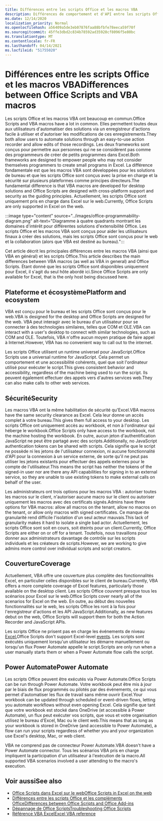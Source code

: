 ```yaml
---
title: Différences entre les scripts Office et les macros VBA
description: Différences de comportement et d'API entre les scripts Office et les macros VBA Excel.
ms.date: 12/14/2020
localization_priority: Normal
ms.openlocfilehash: a56409a5de3eb07876faa88bfbfe78eeca59f70f
ms.sourcegitcommit: 45ffe3dbd2c834b78592ad35928cf8096f5e80bc
ms.translationtype: MT
ms.contentlocale: fr-FR
ms.lasthandoff: 04/14/2021
ms.locfileid: "51755020"
---
```

# <a name="differences-between-office-scripts-and-vba-macros"></a><span data-ttu-id="7d4f3-103">Différences entre les scripts Office et les macros VBA</span><span class="sxs-lookup"><span data-stu-id="7d4f3-103">Differences between Office Scripts and VBA macros</span></span>

<span data-ttu-id="7d4f3-104">Les scripts Office et les macros VBA ont beaucoup en commun.</span><span class="sxs-lookup"><span data-stu-id="7d4f3-104">Office Scripts and VBA macros have a lot in common.</span></span> <span data-ttu-id="7d4f3-105">Elles permettent toutes deux aux utilisateurs d'automatiser des solutions via un enregistreur d'actions facile à utiliser et d'autoriser les modifications de ces enregistrements.</span><span class="sxs-lookup"><span data-stu-id="7d4f3-105">They both allow users to automate solutions through an easy-to-use action recorder and allow edits of those recordings.</span></span> <span data-ttu-id="7d4f3-106">Les deux frameworks sont conçus pour permettre aux personnes qui ne se considèrent pas comme des programmeurs de créer de petits programmes dans Excel.</span><span class="sxs-lookup"><span data-stu-id="7d4f3-106">Both frameworks are designed to empower people who may not consider themselves programmers to create small programs in Excel.</span></span>
<span data-ttu-id="7d4f3-107">La différence fondamentale est que les macros VBA sont développées pour les solutions de bureau et que les scripts Office sont conçus avec la prise en charge et la sécurité sur plusieurs plateformes comme principes directeurs.</span><span class="sxs-lookup"><span data-stu-id="7d4f3-107">The fundamental difference is that VBA macros are developed for desktop solutions and Office Scripts are designed with cross-platform support and security as the guiding principles.</span></span> <span data-ttu-id="7d4f3-108">Actuellement, les scripts Office sont uniquement pris en charge dans Excel sur le web.</span><span class="sxs-lookup"><span data-stu-id="7d4f3-108">Currently, Office Scripts are only supported in Excel on the web.</span></span>

:::image type="content" source="../images/office-programmability-diagram.png" alt-text="Diagramme à quatre quadrants montrant les domaines d'intérêt pour différentes solutions d'extensibilité Office. Les scripts Office et les macros VBA sont conçus pour aider les utilisateurs finaux à créer des solutions, mais les scripts Office sont conçus pour le web et la collaboration (alors que VBA est destiné au bureau).":::

<span data-ttu-id="7d4f3-110">Cet article décrit les principales différences entre les macros VBA (ainsi que VBA en général) et les scripts Office.</span><span class="sxs-lookup"><span data-stu-id="7d4f3-110">This article describes the main differences between VBA macros (as well as VBA in general) and Office Scripts.</span></span> <span data-ttu-id="7d4f3-111">Étant donné que les scripts Office sont disponibles uniquement pour Excel, il s'agit du seul hôte abordé ici.</span><span class="sxs-lookup"><span data-stu-id="7d4f3-111">Since Office Scripts are only available for Excel, that is the only host being discussed here.</span></span>

## <a name="platform-and-ecosystem"></a><span data-ttu-id="7d4f3-112">Plateforme et écosystème</span><span class="sxs-lookup"><span data-stu-id="7d4f3-112">Platform and ecosystem</span></span>

<span data-ttu-id="7d4f3-113">VBA est conçu pour le bureau et les scripts Office sont conçus pour le web.</span><span class="sxs-lookup"><span data-stu-id="7d4f3-113">VBA is designed for the desktop and Office Scripts are designed for the web.</span></span> <span data-ttu-id="7d4f3-114">VBA peut interagir avec le bureau d'un utilisateur pour se connecter à des technologies similaires, telles que COM et OLE.</span><span class="sxs-lookup"><span data-stu-id="7d4f3-114">VBA can interact with a user's desktop to connect with similar technologies, such as COM and OLE.</span></span> <span data-ttu-id="7d4f3-115">Toutefois, VBA n'offre aucun moyen pratique de faire appel à Internet.</span><span class="sxs-lookup"><span data-stu-id="7d4f3-115">However, VBA has no convenient way to call out to the internet.</span></span>

<span data-ttu-id="7d4f3-116">Les scripts Office utilisent un runtime universel pour JavaScript.</span><span class="sxs-lookup"><span data-stu-id="7d4f3-116">Office Scripts use a universal runtime for JavaScript.</span></span> <span data-ttu-id="7d4f3-117">Cela permet un comportement et une accessibilité cohérents, quel que soit l'ordinateur utilisé pour exécuter le script.</span><span class="sxs-lookup"><span data-stu-id="7d4f3-117">This gives consistent behavior and accessibility, regardless of the machine being used to run the script.</span></span> <span data-ttu-id="7d4f3-118">Ils peuvent également effectuer des appels vers d'autres services web.</span><span class="sxs-lookup"><span data-stu-id="7d4f3-118">They can also make calls to other web services.</span></span>

## <a name="security"></a><span data-ttu-id="7d4f3-119">Sécurité</span><span class="sxs-lookup"><span data-stu-id="7d4f3-119">Security</span></span>

<span data-ttu-id="7d4f3-120">Les macros VBA ont la même habilitation de sécurité qu'Excel.</span><span class="sxs-lookup"><span data-stu-id="7d4f3-120">VBA macros have the same security clearance as Excel.</span></span> <span data-ttu-id="7d4f3-121">Cela leur donne un accès complet à votre bureau.</span><span class="sxs-lookup"><span data-stu-id="7d4f3-121">This gives them full access to your desktop.</span></span> <span data-ttu-id="7d4f3-122">Les scripts Office ont uniquement accès au workbook, et non à l'ordinateur qui héberge le workbook.</span><span class="sxs-lookup"><span data-stu-id="7d4f3-122">Office Scripts only have access to the workbook, not the machine hosting the workbook.</span></span> <span data-ttu-id="7d4f3-123">En outre, aucun jeton d'authentification JavaScript ne peut être partagé avec des scripts.</span><span class="sxs-lookup"><span data-stu-id="7d4f3-123">Additionally, no JavaScript authentication tokens can be shared with scripts.</span></span> <span data-ttu-id="7d4f3-124">Cela signifie que le script ne possède ni les jetons de l'utilisateur connexion, ni aucune fonctionnalité d'API pour la connexion à un service externe, de sorte qu'il ne peut pas utiliser les jetons existants pour effectuer des appels externes pour le compte de l'utilisateur.</span><span class="sxs-lookup"><span data-stu-id="7d4f3-124">This means the script has neither the tokens of the signed-in user nor are there any API capabilities for signing in to an external service, so they are unable to use existing tokens to make external calls on behalf of the user.</span></span>

<span data-ttu-id="7d4f3-125">Les administrateurs ont trois options pour les macros VBA : autoriser toutes les macros sur le client, n'autoriser aucune macro sur le client ou autoriser uniquement les macros avec des certificats signés.</span><span class="sxs-lookup"><span data-stu-id="7d4f3-125">Admins have three options for VBA macros: allow all macros on the tenant, allow no macros on the tenant, or allow only macros with signed certificates.</span></span> <span data-ttu-id="7d4f3-126">Ce manque de granularité rend difficile l'isolation d'un seul acteur mauvais.</span><span class="sxs-lookup"><span data-stu-id="7d4f3-126">This lack of granularity makes it hard to isolate a single bad actor.</span></span> <span data-ttu-id="7d4f3-127">Actuellement, les scripts Office sont soit en cours, soit éteints pour un client.</span><span class="sxs-lookup"><span data-stu-id="7d4f3-127">Currently, Office Scripts are either on or off for a tenant.</span></span> <span data-ttu-id="7d4f3-128">Toutefois, nous travaillons pour donner aux administrateurs davantage de contrôle sur les scripts individuels et les créateurs de scripts.</span><span class="sxs-lookup"><span data-stu-id="7d4f3-128">However, we are working to give admins more control over individual scripts and script creators.</span></span>

## <a name="coverage"></a><span data-ttu-id="7d4f3-129">Couverture</span><span class="sxs-lookup"><span data-stu-id="7d4f3-129">Coverage</span></span>

<span data-ttu-id="7d4f3-130">Actuellement, VBA offre une couverture plus complète des fonctionnalités Excel, en particulier celles disponibles sur le client de bureau.</span><span class="sxs-lookup"><span data-stu-id="7d4f3-130">Currently, VBA offers a more complete coverage of Excel features, particularly those available on the desktop client.</span></span> <span data-ttu-id="7d4f3-131">Les scripts Office couvrent presque tous les scénarios pour Excel sur le web.</span><span class="sxs-lookup"><span data-stu-id="7d4f3-131">Office Scripts cover nearly all of the scenarios for Excel on the web.</span></span> <span data-ttu-id="7d4f3-132">En outre, au début des nouvelles fonctionnalités sur le web, les scripts Office les ront à la fois pour l'enregistreur d'actions et les API JavaScript.</span><span class="sxs-lookup"><span data-stu-id="7d4f3-132">Additionally, as new features debut on the web, Office Scripts will support them for both the Action Recorder and JavaScript APIs.</span></span>

<span data-ttu-id="7d4f3-133">Les scripts Office ne prisent pas en charge les événements de niveau [Excel.](/office/vba/excel/concepts/events-worksheetfunctions-shapes/using-events-with-excel-objects)</span><span class="sxs-lookup"><span data-stu-id="7d4f3-133">Office Scripts don't support Excel-level [events](/office/vba/excel/concepts/events-worksheetfunctions-shapes/using-events-with-excel-objects).</span></span> <span data-ttu-id="7d4f3-134">Les scripts sont exécutés uniquement lorsqu'un utilisateur les démarre manuellement ou lorsqu'un flux Power Automate appelle le script.</span><span class="sxs-lookup"><span data-stu-id="7d4f3-134">Scripts are only run when a user manually starts them or when a Power Automate flow calls the script.</span></span>

## <a name="power-automate"></a><span data-ttu-id="7d4f3-135">Power Automate</span><span class="sxs-lookup"><span data-stu-id="7d4f3-135">Power Automate</span></span>

<span data-ttu-id="7d4f3-136">Les scripts Office peuvent être exécutés via Power Automate.</span><span class="sxs-lookup"><span data-stu-id="7d4f3-136">Office Scripts can be run through Power Automate.</span></span> <span data-ttu-id="7d4f3-137">Votre workbook peut être mis à jour par le biais de flux programmés ou pilotés par des événements, ce qui vous permet d'automatiser les flux de travail sans même ouvrir Excel.</span><span class="sxs-lookup"><span data-stu-id="7d4f3-137">Your workbook can be updated through scheduled or event-driven flows, letting you automate workflows without even opening Excel.</span></span> <span data-ttu-id="7d4f3-138">Cela signifie que tant que votre workbook est stocké dans OneDrive (et accessible à Power Automate), un flux peut exécuter vos scripts, que vous et votre organisation utilisez le bureau d'Excel, Mac ou le client web.</span><span class="sxs-lookup"><span data-stu-id="7d4f3-138">This means that as long as your workbook is stored in OneDrive (and accessible to Power Automate), a flow can run your scripts regardless of whether you and your organization use Excel's desktop, Mac, or web client.</span></span>

<span data-ttu-id="7d4f3-139">VBA ne comprend pas de connecteur Power Automate.</span><span class="sxs-lookup"><span data-stu-id="7d4f3-139">VBA doesn't have a Power Automate connector.</span></span> <span data-ttu-id="7d4f3-140">Tous les scénarios VBA pris en charge impliquent la participation d'un utilisateur à l'exécution de la macro.</span><span class="sxs-lookup"><span data-stu-id="7d4f3-140">All supported VBA scenarios involved a user attending to the macro's execution.</span></span>

## <a name="see-also"></a><span data-ttu-id="7d4f3-141">Voir aussi</span><span class="sxs-lookup"><span data-stu-id="7d4f3-141">See also</span></span>

- [<span data-ttu-id="7d4f3-142">Office Scripts dans Excel sur le web</span><span class="sxs-lookup"><span data-stu-id="7d4f3-142">Office Scripts in Excel on the web</span></span>](../overview/excel.md)
- [<span data-ttu-id="7d4f3-143">Différences entre les scripts Office et les compléments Office</span><span class="sxs-lookup"><span data-stu-id="7d4f3-143">Differences between Office Scripts and Office Add-ins</span></span>](add-ins-differences.md)
- [<span data-ttu-id="7d4f3-144">Dépannage de Office Scripts</span><span class="sxs-lookup"><span data-stu-id="7d4f3-144">Troubleshooting Office Scripts</span></span>](../testing/troubleshooting.md)
- [<span data-ttu-id="7d4f3-145">Référence VBA Excel</span><span class="sxs-lookup"><span data-stu-id="7d4f3-145">Excel VBA reference</span></span>](/office/vba/api/overview/excel)
